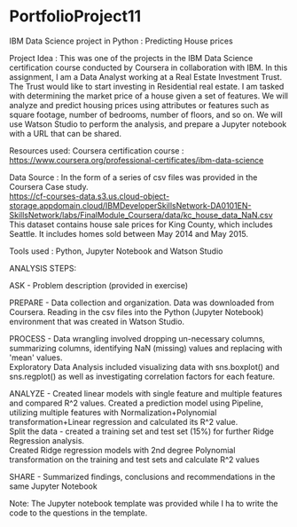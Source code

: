 # PortfolioProject11
IBM Data Science project in Python : Predicting House prices

Project Idea : This was one of the projects in the IBM Data Science certification course conducted by Coursera in collaboration with IBM. 
In this assignment, I am a Data Analyst working at a Real Estate Investment Trust. The Trust would like to start investing in Residential real estate. I am  tasked with determining the market price of a house given a set of features. We will analyze and predict housing prices using attributes or features such as square footage, number of bedrooms, number of floors, and so on. 
We will use Watson Studio to perform the analysis, and prepare a Jupyter notebook with a URL that can be shared. 

Resources used: Coursera certification course : https://www.coursera.org/professional-certificates/ibm-data-science

Data Source : In the form of a series of csv files was provided in the Coursera Case study. <br>
https://cf-courses-data.s3.us.cloud-object-storage.appdomain.cloud/IBMDeveloperSkillsNetwork-DA0101EN-SkillsNetwork/labs/FinalModule_Coursera/data/kc_house_data_NaN.csv
<br>This dataset contains house sale prices for King County, which includes Seattle. It includes homes sold between May 2014 and May 2015.

Tools used : Python, Jupyter Notebook and Watson Studio

ANALYSIS STEPS:

ASK - Problem description (provided in exercise)

PREPARE - Data collection and organization. Data was downloaded from Coursera. Reading in the csv files into the Python (Jupyter Notebook) environment that was created in Watson Studio.

PROCESS - Data wrangling involved dropping un-necessary columns, summarizing columns, identifying NaN (missing) values and replacing with 'mean' values.<br>
Exploratory Data Analysis included visualizing data with sns.boxplot() and sns.regplot() as well as investigating correlation factors for each feature.

ANALYZE - Created linear models with single feature and multiple features and compared R^2 values. Created a prediction model using Pipeline, utilizing multiple features with Normalization+Polynomial transformation+Linear regression and calculated its R^2 value. <br>
Split the data - created a training set and test set (15%) for further Ridge Regression analysis.<br>
Created Ridge regression models with 2nd degree Polynomial transformation on the training and test sets and calculate R^2 values

SHARE - Summarized findings, conclusions and recommendations in the same Jupyter Notebook

Note: The Jupyter notebook template was provided while I ha to write the code to the questions in the template.
